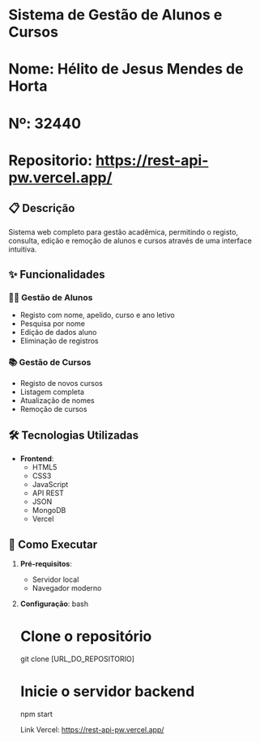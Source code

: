 # Sistema de Gestão de Alunos e Cursos
# Nome: Hélito de Jesus Mendes de Horta
# Nº: 32440
# Repositorio: https://rest-api-pw.vercel.app/
## 📋 Descrição

Sistema web completo para gestão acadêmica, permitindo o registo, consulta, edição e remoção de alunos e cursos através de uma interface intuitiva.

## ✨ Funcionalidades

### 🧑‍🎓 Gestão de Alunos
- Registo com nome, apelido, curso e ano letivo
- Pesquisa por nome
- Edição de dados aluno
- Eliminação de registros

### 📚 Gestão de Cursos
- Registo de novos cursos
- Listagem completa
- Atualização de nomes
- Remoção de cursos

## 🛠️ Tecnologias Utilizadas

- **Frontend**:
  - HTML5
  - CSS3 
  - JavaScript 
  - API REST 
  - JSON 
  - MongoDB
  - Vercel

## 🚀 Como Executar

1. **Pré-requisitos**:
   - Servidor local 
   - Navegador moderno 

2. **Configuração**:
   bash
   # Clone o repositório
   git clone [URL_DO_REPOSITORIO]
   
   # Inicie o servidor backend
   npm start

   Link Vercel: https://rest-api-pw.vercel.app/